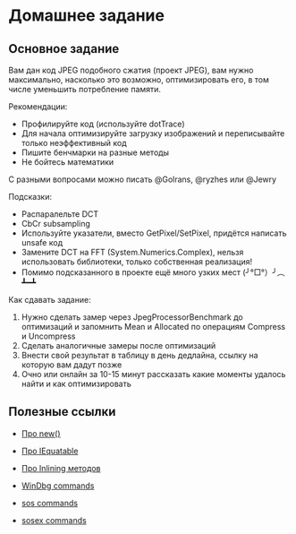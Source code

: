 # Домашнее задание
## Основное задание
Вам дан код JPEG подобного сжатия (проект JPEG), вам нужно максимально, насколько это возможно, оптимизировать его, в том числе уменьшить потребление памяти.

Рекомендации:
* Профилируйте код (используйте dotTrace)
* Для начала оптимизируйте загрузку изображений и переписывайте только неэффективный код
* Пишите бенчмарки на разные методы
* Не бойтесь математики

С разными вопросами можно писать @Golrans, @ryzhes или @Jewry

Подсказки:
* Распаралельте DCT
* CbCr subsampling
* Используйте указатели, вместо GetPixel/SetPixel, придётся написать unsafe код
* Замените DCT на FFT (System.Numerics.Complex), нельзя использовать библиотеки, только собственная реализация!
* Помимо подсказанного в проекте ещё много узких мест (╯°□°）╯︵ ┻━┻

Как сдавать задание:
1. Нужно сделать замер через JpegProcessorBenchmark до оптимизаций и запомнить Mean и Allocated по операциям Compress и Uncompress
2. Сделать аналогичные замеры после оптимизаций
3. Внести свой результат в таблицу в день дедлайна, ссылку на которую вам дадут позже
4. Очно или онлайн за 10-15 минут рассказать какие моменты удалось найти и как оптимизировать

## Полезные ссылки
* [Про new()](https://devblogs.microsoft.com/premier-developer/dissecting-the-new-constraint-in-c-a-perfect-example-of-a-leaky-abstraction/)
* [Про IEquatable](https://devblogs.microsoft.com/premier-developer/performance-implications-of-default-struct-equality-in-c/)
* [Про Inlining методов](https://web.archive.org/web/20200108171755/http://blogs.microsoft.co.il/sasha/2012/01/20/aggressive-inlining-in-the-clr-45-jit/)


* [WinDbg commands](https://learn.microsoft.com/en-us/windows-hardware/drivers/debugger/commands)
* [sos commands](http://www.windbg.xyz/windbg/article/10-SOS-Extension-Commands)
* [sosex commands](https://knowledge-base.havit.eu/tag/windbg/)
